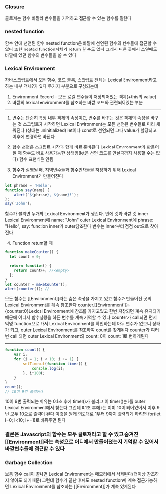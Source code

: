 ### Closure
클로져는 함수 바깥의 변수들을 기억하고 접근할 수 있는 함수를 말한다

### nested function
함수 안에 선언된 함수
nested function은 바깥에 선언된 함수의 변수들에 접근할 수 있다
또한 nested function자체가 return 될 수도 있다
그래서 다른 곳에서 쓰일때도 바깥에 있던 함수의 변수들을 쓸 수 있다

### Lexical Environment
자바스크립트에서 모든 함수, 코드 블록, 스크립트 전체는 Lexical Environment라고 하는 내부 객체?가 있다
두가지 부분으로 구성되는데
1. Environment Record - 모든 로컬 변수들이 저장되어있는 객체(+this의 value)
1. 바깥의 lexical environment를 참조하는 바깥 코드와 관련되어있는 부분
--------------------
1. 변수는 단순히 특정 내부 객체의 속성이고, 변수를 바꾸는 것은 객체의 속성을 바꾸는 것
스크립트가 시작하면 Lexical Environment는 모든 선언된 변수들로 미리 채워진다 (상태는 uninitialized)
let이나 const로 선언되면 그때 value가 할당되고 이후에 변경하면 바뀐다

2. 함수 선언은 스크립트 시작과 함께 바로 준비된다
Lexical Environment가 만들어질 때 함수도 바로 사용가능한 상태임(let은 선언 코드를 만날때까지 사용할 수는 없다)
함수 표현식은 안됨

3. 함수가 실행될 때, 지역변수들과 함수인자들을 저장하기 위해 Lexical Environment가 만들어진다
```javascript
let phrase = 'Hello';
function say(name) {
    alert(`${phrase}, ${name}!`);
};
say('John');
```
함수가 불리면 두개의 Lexical Environment가 생긴다. 안에 것과 바깥 것
inner Lexical Environment에 name: "John"
outer Lexical Environment에 phrase: "Hello", say: function
inner가 outer참조한다
변수는 inner부터 점점 out으로 찾아진다

4. Function return할 때
```javascript
function makeCounter() {
  let count = 0;

  return function() {
    return count++; //<empty>
  };
}
let counter = makeCounter();
alert(counter()); //
```
모든 함수는 [[Environment]]라는 숨은 속성을 가지고 있고 함수가 만들어진 곳의 Lexical Environment를 계속 참조한다
counter.[[Environment]]는 {counter:0}Lexical Environment에 참조를 가지고있고 한번 저장되면 계속 유지되기 때문에 어디서 함수실행을 하든 변수를 계속 기억할 수 있다
counter가 call되면 먼저 익명 function으로 가서 Lexical Environment를 확인하는데 아무 변수가 없으니 <empty>상태가 되고, outer Lexical Environment를 참조하여 count를 찾게된다
counter가 여러번 call 되면 outer Lexical Environment의 count: 0이 count: 1로 변하게된다

------------------
```javascript
function count() {
    var i;
    for (i = 1; i < 10; i += 1) {
        setTimeout(function timer() {
            console.log(i);
        }, i*100);
    }
}
count();
// 10이 9번 출력된다
```
10이 9번 출력되는 이유는 0.1초 후에 timer()가 불리고 이 timer()는 i를 outer Lexical Environment에서 찾는다
그런데 0.1초 후에 i는 이미 10이 되어있어서 이후 9번 모두 10으로 출력이 된다
이것을 원래 의도대로 1부터 9까지 출력되게 하려면 for(let i=0; i<10; i+=1)로 바꿔주면 된다

### 결론은 Javascript의 함수는 모두 클로져라고 할 수 있고 숨겨진 [[Environment]]라는 속성으로 어디에서 만들어졌는지 기억할 수 있어서 바깥변수들에 접근할 수 있다

### Garbage Collection
보통 함수 call이 끝나면 Lexical Environment는 메모리에서 삭제된다(더이상 참조하지 않아도 되기때문)
그런데 함수가 끝난 후에도 nested function이 계속 접근가능하면 Lexical Environment를 참조하는 [[Environment]]가 계속 있게된다
